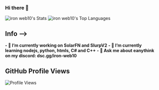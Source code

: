 ### Hi there 👋




![iron web10's Stats](https://github-readme-stats.vercel.app/api?username=ironweb10&theme=highcontrast&show_icons=true&hide_border=true&count_private=false) ![iron web10's Top Languages](https://github-readme-stats.vercel.app/api/top-langs/?username=ironweb10&theme=highcontrast&show_icons=true&hide_border=true&layout=compact)

## Info -->

**- 🔭 I’m currently working on SolarFN and SlurpV2**
**- 🌱 I’m currently learning nodejs, python, htmls, C# and C++**
**- 💬 Ask me about eanythink on my discord: dsc.gg/iron-web10**


## GitHub Profile Views
![Profile Views](https://komarev.com/ghpvc/?username=ironweb10)



